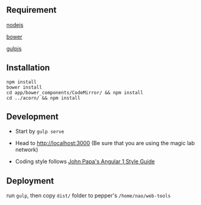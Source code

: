 ## Requirement

[nodejs](https://nodejs.org/en/)

[bower](https://bower.io/)

[gulpjs](http://gulpjs.com/)

## Installation

```
npm install
bower install
cd app/bower_components/CodeMirror/ && npm install
cd ../acorn/ && npm install
```

## Development

- Start by `gulp serve`

- Head to [http://localhost:3000](http://localhost:3000) (Be sure that you are using the magic lab network)

- Coding style follows [John Papa's Angular 1 Style Guide](https://github.com/johnpapa/angular-styleguide/blob/master/a1/README.md)

## Deployment

run `gulp`, then copy `dist/` folder to pepper's `/home/nao/web-tools` 